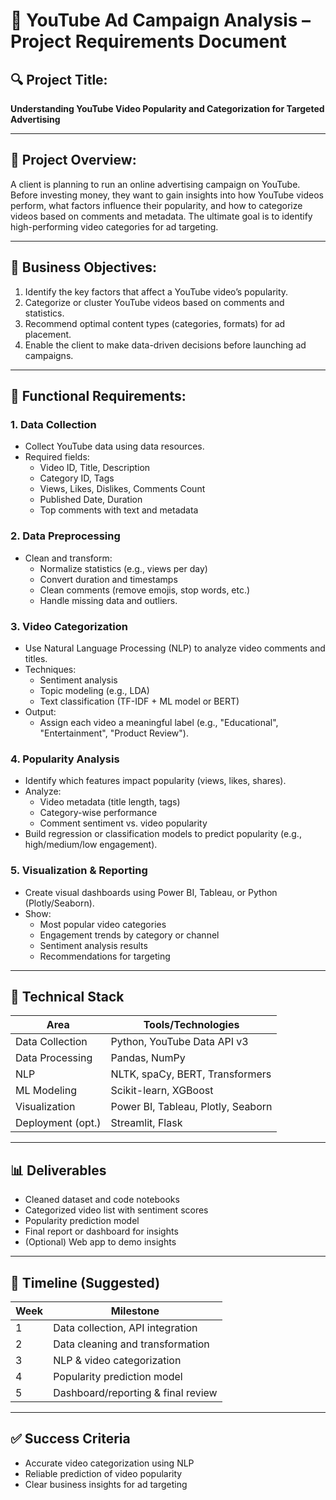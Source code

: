 # 📘 YouTube Ad Campaign Analysis – Project Requirements Document

## 🔍 Project Title:
**Understanding YouTube Video Popularity and Categorization for Targeted Advertising**

---

## 🧠 Project Overview:
A client is planning to run an online advertising campaign on YouTube. Before investing money, they want to gain insights into how YouTube videos perform, what factors influence their popularity, and how to categorize videos based on comments and metadata. The ultimate goal is to identify high-performing video categories for ad targeting.

---

## 🎯 Business Objectives:

1. Identify the key factors that affect a YouTube video’s popularity.
2. Categorize or cluster YouTube videos based on comments and statistics.
3. Recommend optimal content types (categories, formats) for ad placement.
4. Enable the client to make data-driven decisions before launching ad campaigns.

---

## 📌 Functional Requirements:

### 1. Data Collection
- Collect YouTube data using data resources.
- Required fields:
  - Video ID, Title, Description
  - Category ID, Tags
  - Views, Likes, Dislikes, Comments Count
  - Published Date, Duration
  - Top comments with text and metadata

### 2. Data Preprocessing
- Clean and transform:
  - Normalize statistics (e.g., views per day)
  - Convert duration and timestamps
  - Clean comments (remove emojis, stop words, etc.)
  - Handle missing data and outliers.

### 3. Video Categorization
- Use Natural Language Processing (NLP) to analyze video comments and titles.
- Techniques:
  - Sentiment analysis
  - Topic modeling (e.g., LDA)
  - Text classification (TF-IDF + ML model or BERT)
- Output:
  - Assign each video a meaningful label (e.g., "Educational", "Entertainment", "Product Review").

### 4. Popularity Analysis
- Identify which features impact popularity (views, likes, shares).
- Analyze:
  - Video metadata (title length, tags)
  - Category-wise performance
  - Comment sentiment vs. video popularity
- Build regression or classification models to predict popularity (e.g., high/medium/low engagement).

### 5. Visualization & Reporting
- Create visual dashboards using Power BI, Tableau, or Python (Plotly/Seaborn).
- Show:
  - Most popular video categories
  - Engagement trends by category or channel
  - Sentiment analysis results
  - Recommendations for targeting

---

## 🔧 Technical Stack

| Area              | Tools/Technologies                  |
|-------------------|-------------------------------------|
| Data Collection   | Python, YouTube Data API v3         |
| Data Processing   | Pandas, NumPy                       |
| NLP               | NLTK, spaCy, BERT, Transformers     |
| ML Modeling       | Scikit-learn, XGBoost               |
| Visualization     | Power BI, Tableau, Plotly, Seaborn  |
| Deployment (opt.) | Streamlit, Flask                    |

---

## 📊 Deliverables

- Cleaned dataset and code notebooks
- Categorized video list with sentiment scores
- Popularity prediction model
- Final report or dashboard for insights
- (Optional) Web app to demo insights

---

## 📅 Timeline (Suggested)

| Week | Milestone                            |
|------|--------------------------------------|
| 1    | Data collection, API integration     |
| 2    | Data cleaning and transformation     |
| 3    | NLP & video categorization           |
| 4    | Popularity prediction model          |
| 5    | Dashboard/reporting & final review   |

---

## ✅ Success Criteria

- Accurate video categorization using NLP
- Reliable prediction of video popularity
- Clear business insights for ad targeting

